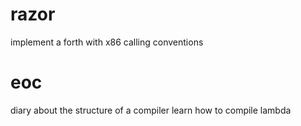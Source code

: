 # razor

implement a forth with x86 calling conventions

# eoc

diary about the structure of a compiler
learn how to compile lambda
